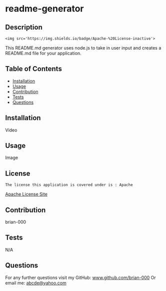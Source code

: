 # readme-generator
## Description

    <img src='https://img.shields.io/badge/Apache-%20License-inactive'>
    
This README.md generator uses node.js to take in user input and creates a README.md file for your application.

## Table of Contents
- [Installation](#installation)
- [Usage](#usage)
- [Contribution](#contribution)
- [Tests](#tests)
- [Questions](#questions)

## Installation
Video

## Usage
Image
## License
    The license this application is covered under is : Apache
<a href = "https://choosealicense.com/licenses/apache-2.0/">Apache License Site</a>

## Contribution
brian-000

## Tests
N/A

## Questions
For any further questions visit my GitHub:  <a href='github.com/brian-000'>www.github.com/brian-000</a>
Or email me: abcde@yahoo.com

